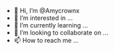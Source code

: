 - 👋 Hi, I’m @Amycrownx
- 👀 I’m interested in ...
- 🌱 I’m currently learning ...
- 💞️ I’m looking to collaborate on ...
- 📫 How to reach me ...

<!---
Amycrownx/Amycrownx is a ✨ special ✨ repository because its `README.md` (this file) appears on your GitHub profile.
You can click the Preview link to take a look at your changes.
--->
